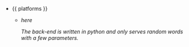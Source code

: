 <ul class="platforms collapsible">
	<li>
		<div class="collapsible-header"><i class="fas fa-laptop-code"></i>{{ platforms }}<i class="fas fa-caret-down"></i></div>
		<div class="collapsible-body">
			<ul>
				<li><i class="fab fa-chrome></i>Modern Browser</li>
			</ul>
		</div>
	</li>
</ul>

A browser hangman game I made for my front-end class.
It's very simple and does not keep data between sessions.
You can play it [here](/hangman/)

The back-end is written in python and only serves random words with a few parameters.
